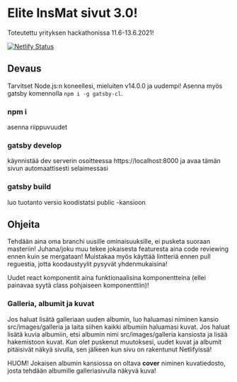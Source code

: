 # Elite InsMat sivut 3.0!

Toteutettu yrityksen hackathonissa 11.6-13.6.2021!

[![Netlify Status](https://api.netlify.com/api/v1/badges/e3febd63-9343-4739-aeab-4119d6215309/deploy-status)](https://app.netlify.com/sites/stupefied-davinci-a52454/deploys)

## Devaus

Tarvitset Node.js:n koneellesi, mieluiten v14.0.0 ja uudempi! Asenna myös gatsby komennolla `npm i -g gatsby-cl`.

### npm i

asenna riippuvuudet

### gatsby develop

käynnistää dev serverin osoitteessa https://localhost:8000 ja avaa tämän sivun automaattisesti selaimessasi

### gatsby build

luo tuotanto versio koodistatsi public -kansioon

## Ohjeita

Tehdään aina oma branchi uusille ominaisuuksille, ei pusketa suoraan masteriin! Juhana/joku muu tekee jokaisesta featuresta aina code reviewing ennen kuin se mergataan! Muistakaa myös käyttää lintteriä ennen pull reguestia, jotta koodaustyylit pysyvät yhdenmukaisina!

Uudet react komponentit aina funktionaalisina komponentteina (ellei painavaa syytä class pohjaiseen komponenttiin)!

### Galleria, albumit ja kuvat

Jos haluat lisätä galleriaan uuden albumin, luo haluamasi niminen kansio src/images/galleria ja laita siihen kaikki albumiin haluamasi kuvat. Jos haluat lisätä kuvia albumiin, etsi albumin nimi src/images/galleria kansiosta ja lisää hakemistoon kuvat. Kun olet puskenut muutoksesi, uudet kuvat ja albumit pitäisivät näkyä sivulla, sen jälkeen kun sivu on rakentunut Netlifyissä!

HUOM! Jokaisen albumin kansiossa on oltava **cover** niminen kuvatiedosto, josta tehdään albumille galleriasivulla näkyvä kuva!
